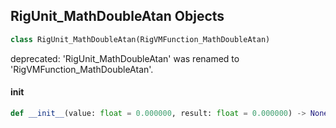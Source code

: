 ## RigUnit_MathDoubleAtan Objects

```python
class RigUnit_MathDoubleAtan(RigVMFunction_MathDoubleAtan)
```

deprecated: 'RigUnit_MathDoubleAtan' was renamed to 'RigVMFunction_MathDoubleAtan'.

<a id="unreal.RigUnit_MathDoubleAtan.__init__"></a>

#### __init__

```python
def __init__(value: float = 0.000000, result: float = 0.000000) -> None
```

<a id="unreal.RigVMFunction_MathDoubleAtan2"></a>